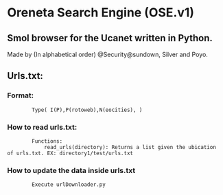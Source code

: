 # Oreneta Search Engine (OSE.v1)
## Smol browser for the Ucanet written in Python.

Made by (In alphabetical order) @Security@sundown, Silver and Poyo.


## Urls.txt:
###     Format:
            Type( I(P),P(rotoweb),N(eocities), )
###     How to read urls.txt:
            Functions:
                read_urls(directory): Returns a list given the ubication of urls.txt. EX: directory1/test/urls.txt
###     How to update the data inside urls.txt
            Execute urlDownloader.py